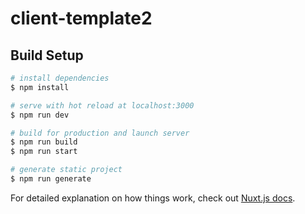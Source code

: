 # client-template2

## Build Setup

```bash
# install dependencies
$ npm install

# serve with hot reload at localhost:3000
$ npm run dev

# build for production and launch server
$ npm run build
$ npm run start

# generate static project
$ npm run generate
```
 
For detailed explanation on how things work, check out [Nuxt.js docs](https://nuxtjs.org).
